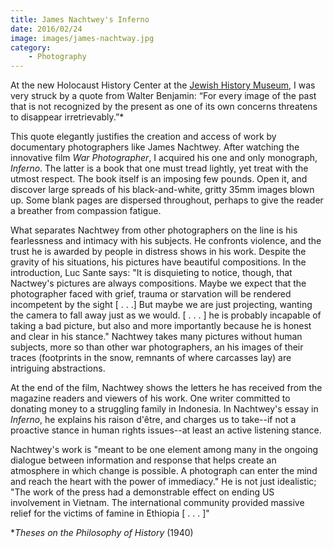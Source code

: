 ```yaml
---
title: James Nachtwey's Inferno
date: 2016/02/24
image: images/james-nachtway.jpg
category:
    - Photography
---
```


At the new Holocaust History Center at the [Jewish History Museum](http://jewishhistorymuseum.org/), I was very struck by a quote from Walter Benjamin: “For every image of the past that is not recognized by the present as one of its own concerns threatens to disappear irretrievably.”\*

This quote elegantly justifies the creation and access of work by documentary photographers like James Nachtwey. After watching the innovative film _War Photographer_, I acquired his one and only monograph, _Inferno_. The latter is a book that one must tread lightly, yet treat with the utmost respect. The book itself is an imposing few pounds. Open it, and discover large spreads of his black-and-white, gritty 35mm images blown up. Some blank pages are dispersed throughout, perhaps to give the reader a breather from compassion fatigue.

What separates Nachtwey from other photographers on the line is his fearlessness and intimacy with his subjects. He confronts violence, and the trust he is awarded by people in distress shows in his work. Despite the gravity of his situations, his pictures have beautiful compositions. In the introduction, Luc Sante says: "It is disquieting to notice, though, that Nactwey's pictures are always compositions. Maybe we expect that the photographer faced with grief, trauma or starvation will be rendered incompetent by the sight \[ . . .\] But maybe we are just projecting, wanting the camera to fall away just as we would. \[ . . . \] he is probably incapable of taking a bad picture, but also and more importantly because he is honest and clear in his stance." Nachtwey takes many pictures without human subjects, more so than other war photographers, an his images of their traces (footprints in the snow, remnants of where carcasses lay) are intriguing abstractions.

At the end of the film, Nachtwey shows the letters he has received from the magazine readers and viewers of his work. One writer committed to donating money to a struggling family in Indonesia. In Nachtwey's essay in _Inferno_, he explains his raison d'être, and charges us to take--if not a proactive stance in human rights issues--at least an active listening stance.

Nachtwey's work is "meant to be one element among many in the ongoing dialogue between information and response that helps create an atmosphere in which change is possible. A photograph can enter the mind and reach the heart with the power of immediacy." He is not just idealistic; "The work of the press had a demonstrable effect on ending US involvement in Vietnam. The international community provided massive relief for the victims of famine in Ethiopia \[ . . . \]"

\*_Theses on the Philosophy of History_ (1940)
